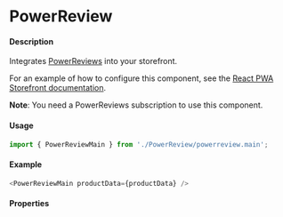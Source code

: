 # PowerReview

#### Description

Integrates [PowerReviews](https://www.powerreviews.com/) into your storefront.

For an example of how to configure this component, see the [React PWA Storefront documentation](https://documentation.elasticpath.com/storefront-react/docs/dev-guides/ratings-reviews.html).

**Note**: You need a PowerReviews subscription to use this component.

#### Usage

```js
import { PowerReviewMain } from './PowerReview/powerreview.main';
```

#### Example

```js
<PowerReviewMain productData={productData} />
```

#### Properties

<!-- PROPS -->
